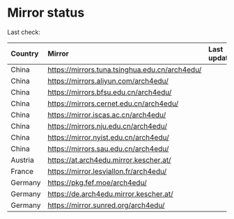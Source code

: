 <script src="./time.js"></script>
# Mirror status
Last check: <script type="text/javascript">localize(1711840589.7859292);</script>

|Country|Mirror|Last update|
|:------|:-----|:----------|
|China|https://mirrors.tuna.tsinghua.edu.cn/arch4edu/|<script type="text/javascript">localize(1711823496);</script>|
|China|https://mirrors.aliyun.com/arch4edu/|<script type="text/javascript">localize(1711823496);</script>|
|China|https://mirrors.bfsu.edu.cn/arch4edu/|<script type="text/javascript">localize(1711823684);</script>|
|China|https://mirrors.cernet.edu.cn/arch4edu/|<script type="text/javascript">localize(1711823496);</script>|
|China|https://mirror.iscas.ac.cn/arch4edu/|<script type="text/javascript">localize(1711823496);</script>|
|China|https://mirrors.nju.edu.cn/arch4edu/|<script type="text/javascript">localize(1711738911);</script>|
|China|https://mirror.nyist.edu.cn/arch4edu/|<script type="text/javascript">localize(1711823684);</script>|
|China|https://mirrors.sau.edu.cn/arch4edu/|<script type="text/javascript">localize(1711823684);</script>|
|Austria|https://at.arch4edu.mirror.kescher.at/|<script type="text/javascript">localize(1711823684);</script>|
|France|https://mirror.lesviallon.fr/arch4edu/|<script type="text/javascript">localize(1711823496);</script>|
|Germany|https://pkg.fef.moe/arch4edu/|<script type="text/javascript">localize(1711823684);</script>|
|Germany|https://de.arch4edu.mirror.kescher.at/|<script type="text/javascript">localize(1711823684);</script>|
|Germany|https://mirror.sunred.org/arch4edu/|<script type="text/javascript">localize(1711823684);</script>|

<script src="./tablefilter/tablefilter.js"></script>
<script src="./table.js"></script>